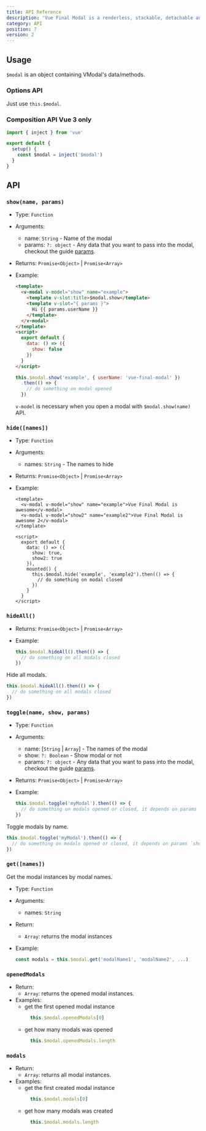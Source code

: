 ```yaml
---
title: API Reference
description: 'Vue Final Modal is a renderless, stackable, detachable and lightweight modal component.'
category: API
position: 7
version: 2
---
```


## Usage

<alert>`$modal` is an object containing VModal's data/methods.</alert>

### **Options API**

Just use `this.$modal`.

### **Composition API** <badge>Vue 3 only</badge>

```js
import { inject } from 'vue'

export default {
  setup() {
    const $modal = inject('$modal')
  }
}
```
## API

### `show(name, params)`

- Type: `Function`
- Arguments:
  - name: `String` - Name of the modal
  - params: `?: object` - Any data that you want to pass into the modal, checkout the guide [params](/guide/params).
- Returns: `Promise<Object>` | `Promise<Array>`
- Example:

  <v-api-show class="mb-4"></v-api-show>

  <sfc-view>

  ```html
  <template>
    <v-modal v-model="show" name="example">
      <template v-slot:title>$modal.show</template>
      <template v-slot="{ params }">
        Hi {{ params.userName }}
      </template>
    </v-modal>
  </template>
  <script>
    export default {
      data: () => ({
        show: false
      })
    }
  </script>
  ```

  ```js
  this.$modal.show('example', { userName: 'vue-final-modal' })
    .then(() => {
      // do something on modal opened
    })
  ```

  </sfc-view>

  <alert>`v-model` is necessary when you open a modal with `$modal.show(name)` API.</alert>

### `hide([names])`

- Type: `Function`
- Arguments:
  - names: `String` - The names to hide
- Returns: `Promise<Object>` | `Promise<Array>`
- Example:

  <sfc-view>

  ```vue
  <template>
    <v-modal v-model="show" name="example">Vue Final Modal is awesome</v-modal>
    <v-modal v-model="show2" name="example2">Vue Final Modal is awesome 2</v-modal>
  </template>
  ```

  ```vue
  <script>
    export default {
      data: () => ({
        show: true,
        show2: true
      }),
      mounted() {
        this.$modal.hide('example', 'example2').then(() => {
          // do something on modal closed
        })
      }
    }
  </script>
  ```

  </sfc-view>

### `hideAll()`

- Returns: `Promise<Object>` | `Promise<Array>`
- Example:

  ```js
  this.$modal.hideAll().then(() => {
    // do something on all modals closed
  })
  ```

Hide all modals.

```js
this.$modal.hideAll().then(() => {
  // do something on all modals closed
})
```

### `toggle(name, show, params)`

- Type: `Function`
- Arguments:
  - name: [`String` | `Array`] - The names of the modal
  - show: `?: Boolean` - Show modal or not
  - params: `?: object` - Any data that you want to pass into the modal, checkout the guide [params](/guide/params).
- Returns: `Promise<Object>` | `Promise<Array>`
- Example:

  ```js
  this.$modal.toggle('myModal').then(() => {
    // do something on modals opened or closed, it depends on params `show` is true or false
  })
  ```

Toggle modals by name.

```js
this.$modal.toggle('myModal').then(() => {
  // do something on modals opened or closed, it depends on params `show` is true or false
})
```

### `get([names])`

Get the modal instances by modal names.

- Type: `Function`
- Arguments:
  - names: `String`
- Return:
  - `Array`: returns the modal instances
- Example:

  ```js
  const modals = this.$modal.get('modalName1', 'modalName2', ...)
  ```

### `openedModals`

- Return:
  - `Array`: returns the opened modal instances.
- Examples:
  - get the first opened modal instance
    ```js
      this.$modal.openedModals[0]
    ```
  - get how many modals was opened
    ```js
      this.$modal.openedModals.length
    ```

### `modals`

- Return:
  - `Array`: returns all modal instances.
- Examples:
  - get the first created modal instance
    ```js
      this.$modal.modals[0]
    ```
  - get how many modals was created
    ```js
      this.$modal.modals.length
    ```